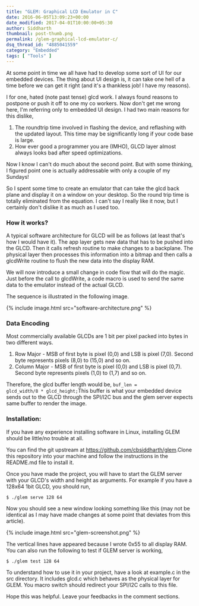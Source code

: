 ```yaml
---
title: "GLEM: Graphical LCD Emulator in C"
date: 2016-06-05T13:09:23+00:00
date_modified: 2017-04-01T10:00:00+05:30
author: Siddharth
thumbnail: post-thumb.png
permalink: /glem-graphical-lcd-emulator-c/
dsq_thread_id: "4885041559"
category: "Embedded"
tags: [ "Tools" ]
---
```


At some point in time we all have had to develop some sort of UI for our embedded devices. The thing about UI design is, it can take one hell of a time before we can get it right (and it's a thankless job! I have my reasons).

I for one, hated (note past tense) glcd work. I always found reasons to postpone or push it off to one my co workers. Now don't get me wrong here, I'm referring only to embedded UI design. I had two main reasons for this dislike,

  1. The roundtrip time involved in flashing the device, and reflashing with the updated layout. This time may be significantly long if your code base is large.
  2. How ever good a programmer you are (IMHO), GLCD layer almost always looks bad after speed optimizations.

Now I know I can't do much about the second point. But with some thinking, I figured point one is actually addressable with only a couple of my Sundays!

So I spent some time to create an emulator that can take the glcd back plane and display it on a window on your desktop. So the round trip time is totally eliminated from the equation. I can't say I really like it now, but I certainly don't dislike it as much as I used too.

### How it works?

A typical software architecture for GLCD will be as follows (at least that's how I would have it). The app layer gets new data that has to be pushed into the GLCD. Then it calls refresh routine to make changes to a backplane. The physical layer then processes this information into a  bitmap and then calls a glcdWrite routine to flush the new data into the display RAM.

We will now introduce a small change in code flow that will do the magic. Just before the call to glcdWrite, a code macro is used to send the same data to the emulator instead of the actual GLCD.

The sequence is illustrated in the following image.

{% include image.html src="software-architecture.png" %}

### Data Encoding

Most commercially available GLCDs are 1 bit per pixel packed into bytes in two different ways.

  1. Row Major - MSB of first byte is pixel (0,0) and LSB is pixel (7,0). Second byte represents pixels (8,0) to (15,0) and so on.
  2. Column Major - MSB of first byte is pixel (0,0) and LSB is pixel (0,7). Second byte represents pixels (1,0) to (1,7) and so on.

Therefore, the glcd buffer length would be, <code>buf_len = glcd_width/8 * glcd_height;</code>This buffer is what your embedded device sends out to the GLCD through the SPI/I2C bus and the glem server expects same buffer to render the image.

### Installation:

If you have any experience installing software in Linux, installing GLEM should be little/no trouble at all.

You can find the git upstream at <https://github.com/cbsiddharth/glem>.Clone this repository into your machine and follow the instructions in the README.md file to install it.

Once you have made the project, you will have to start the GLEM server with your GLCD's width and height as arguments. For example if you have a 128x64 1bit GLCD, you should run,

``` shell
$ ./glem serve 128 64
```

Now you should see a new window looking something like this (may not be identical as I may have made changes at some point that deviates from this article).

{% include image.html src="glem-screenshot.png" %}

The vertical lines have appeared because I wrote 0x55 to all display RAM. You can also run the following to test if GLEM server is working,

``` shell
$ ./glem test 128 64
```

To understand how to use it in your project, have a look at example.c in the src directory. It includes glcd.c which behaves as the physical layer for GLEM. You macro switch should redirect your SPI/I2C calls to this file.

Hope this was helpful. Leave your feedbacks in the comment sections.
